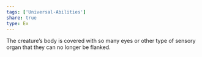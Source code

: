 ```yaml
---
tags: ['Universal-Abilities']
share: true
type: Ex
---
```

The creature’s body is covered with so many eyes or other type of sensory organ that they can no longer be flanked.